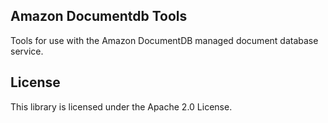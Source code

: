 ## Amazon Documentdb Tools

Tools for use with the Amazon DocumentDB managed document database service.

## License

This library is licensed under the Apache 2.0 License. 
